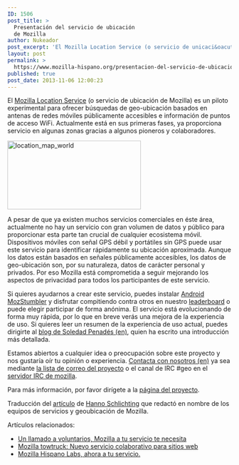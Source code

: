 ```yaml
---
ID: 1506
post_title: >
  Presentación del servicio de ubicación
  de Mozilla
author: Nukeador
post_excerpt: 'El Mozilla Location Service (o servicio de unicaci&oacute;n de Mozilla) es un piloto experimental para ofrecer b&uacute;squedas de geoubicaci&oacute;n basados en antenas de redes m&oacute;viles p&uacute;blicamente accesibles e informaci&oacute;n de puntos de acceso WiFi.'
layout: post
permalink: >
  https://www.mozilla-hispano.org/presentacion-del-servicio-de-ubicacion-de-mozilla/
published: true
post_date: 2013-11-06 12:00:23
---
```

<p>El <a href="https://location.services.mozilla.com/">Mozilla Location Service</a> (o servicio de ubicación de Mozilla) es un piloto experimental para ofrecer búsquedas de geo-ubicación basados en antenas de redes móviles públicamente accesibles e información de puntos de acceso WiFi. Actualmente está en sus primeras fases, ya proporciona servicio en algunas zonas gracias a algunos pioneros y colaboradores.</p>
<p><a href="https://www.mozilla-hispano.org/wp-content/uploads/location_map_world.png"><img class="aligncenter size-medium wp-image-10975" style="margin: auto; float: none;" alt="location_map_world" src="https://www.mozilla-hispano.org/wp-content/uploads/location_map_world-300x154.png" width="300" height="154" /></a></p>
<p>A pesar de que ya existen muchos servicios comerciales en éste área, actualmente no hay un servicio con gran volumen de datos y público para proporcionar esta parte tan crucial de cualquier ecosistema móvil. Dispositivos móviles con señal GPS débil y portátiles sin GPS puede usar este servicio para identificar rápidamente su ubicación aproximada. Aunque los datos están basados en señales públicamente accesibles, los datos de geo-ubicación son, por su naturaleza, datos de carácter personal y privados. Por eso Mozilla está comprometida a seguir mejorando los aspectos de privacidad para todos los participantes de este servicio.</p>
<p>Si quieres ayudarnos a crear este servicio, puedes instalar <a href="https://github.com/dougt/MozStumbler/releases">Android MozStumbler</a> y disfrutar compitiendo contra otros en nuestro <a href="https://location.services.mozilla.com/leaders">leaderboard</a> o puede elegir participar de forma anónima. El servicio está evolucionando de forma muy rápida, por lo que en breve verás una mejora de la experiencia de uso. Si quieres leer un resumen de la experiencia de uso actual, puedes dirigirte al <a href="http://soledadpenades.com/2013/10/14/moz-stumbler-and-mozilla-location-services/">blog de Soledad Penadés (en)</a>, quien ha escrito una introducción más detallada.</p>
<p>Estamos abiertos a cualquier idea o preocupación sobre este proyecto y nos gustaría oír tu opinión o experiencia. <a href="https://wiki.mozilla.org/Services/Location#Communication">Contacta con nosotros (en)</a> ya sea mediante <a href="https://lists.mozilla.org/listinfo/dev-geolocation">la lista de correo del proyecto</a> o el canal de IRC #geo en el <a href="https://wiki.mozilla.org/IRC">servidor IRC de mozilla</a>.</p>
<p>Para más información, por favor dirígete a la <a href="https://wiki.mozilla.org/Services/Location">página del proyecto</a>.</p>
<p>Traducción del <a href="https://blog.mozilla.org/services/2013/10/28/introducing-the-mozilla-location-service/">artículo</a> de <a href="https://twitter.com/hannosch">Hanno Schlichting</a> que redactó en nombre de los equipos de servicios y geoubicación de Mozilla.</p>
<div class='yarpp-related-rss'>
<p>Artículos relacionados:</p><ul>
<li><a href="https://www.mozilla-hispano.org/un-llamado-a-voluntarios-mozilla-service-week/" rel="bookmark" title="Un llamado a voluntarios, Mozilla a tu servicio te necesita">Un llamado a voluntarios, Mozilla a tu servicio te necesita </a></li>
<li><a href="https://www.mozilla-hispano.org/mozilla-towtruck-nuevo-servicio-colaborativo-para-sitios-web/" rel="bookmark" title="Mozilla towtruck: Nuevo servicio colaborativo para sitios web">Mozilla towtruck: Nuevo servicio colaborativo para sitios web </a></li>
<li><a href="https://www.mozilla-hispano.org/mozilla-hispano-labs-ahora-a-tu-servicio/" rel="bookmark" title="Mozilla Hispano Labs, ahora a tu servicio.">Mozilla Hispano Labs, ahora a tu servicio. </a></li>
</ul>
</div>